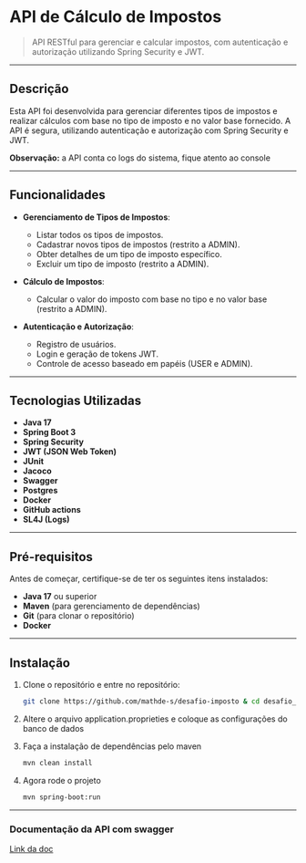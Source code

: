 # **API de Cálculo de Impostos**

> API RESTful para gerenciar e calcular impostos, com autenticação e autorização utilizando Spring Security e JWT.

---

## **Descrição**

Esta API foi desenvolvida para gerenciar diferentes tipos de impostos e realizar cálculos com base no tipo de imposto e no valor base fornecido. A API é segura, utilizando autenticação e autorização com Spring Security e JWT.

**Observação:** a API conta co logs do sistema, fique atento ao console

---

## **Funcionalidades**

- **Gerenciamento de Tipos de Impostos**:
    - Listar todos os tipos de impostos.
    - Cadastrar novos tipos de impostos (restrito a ADMIN).
    - Obter detalhes de um tipo de imposto específico.
    - Excluir um tipo de imposto (restrito a ADMIN).

- **Cálculo de Impostos**:
    - Calcular o valor do imposto com base no tipo e no valor base (restrito a ADMIN).

- **Autenticação e Autorização**:
    - Registro de usuários.
    - Login e geração de tokens JWT.
    - Controle de acesso baseado em papéis (USER e ADMIN).

---

## **Tecnologias Utilizadas**

- **Java 17**
- **Spring Boot 3**
- **Spring Security**
- **JWT (JSON Web Token)**
- **JUnit**
- **Jacoco**
- **Swagger**
- **Postgres**
- **Docker**
- **GitHub actions**
- **SL4J (Logs)**

---

## **Pré-requisitos**

Antes de começar, certifique-se de ter os seguintes itens instalados:

- **Java 17** ou superior
- **Maven** (para gerenciamento de dependências)
- **Git** (para clonar o repositório)
- **Docker**

---

## **Instalação**

1. Clone o repositório e entre no repositório:
   ```bash
   git clone https://github.com/mathde-s/desafio-imposto & cd desafio_imposto
   ```
2. Altere o arquivo application.proprieties e coloque as configurações do banco de dados
   
3. Faça a instalação de dependências pelo maven 
    ```bash
    mvn clean install
    ```
4. Agora rode o projeto
    ```bash
    mvn spring-boot:run
    ```
---

### Documentação da API com swagger

[Link da doc](http://localhost:8080/swagger-ui.html)

